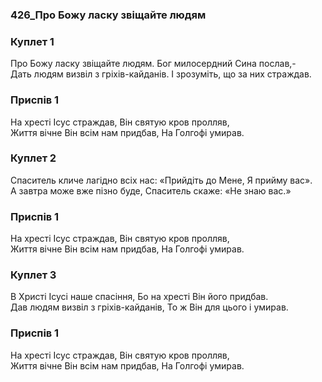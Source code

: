 ### 426_Про Божу ласку звіщайте людям
### Куплет 1
Про Божу ласку звіщайте людям. Бог милосердний Сина послав,- <br/>Дать людям визвіл з гріхів-кайданів. І зрозуміть, що за них страждав.
### Приспів 1
На хресті Ісус страждав, Він святую кров пролляв,<br/>Життя вічне Він всім нам придбав, На Голгофі умирав.
### Куплет 2
Спаситель кличе лагідно всіх нас: «Прийдіть до Мене, Я прийму вас». <br/>А завтра може вже пізно буде, Спаситель скаже: «Не знаю вас.»
### Приспів 1
На хресті Ісус страждав, Він святую кров пролляв,<br/>Життя вічне Він всім нам придбав, На Голгофі умирав.
### Куплет 3
В Христі Ісусі наше спасіння, Бо на хресті Він його придбав. <br/>Дав людям визвіл з гріхів-кайданів, То ж Він для цього і умирав.
### Приспів 1
На хресті Ісус страждав, Він святую кров пролляв,<br/>Життя вічне Він всім нам придбав, На Голгофі умирав.
